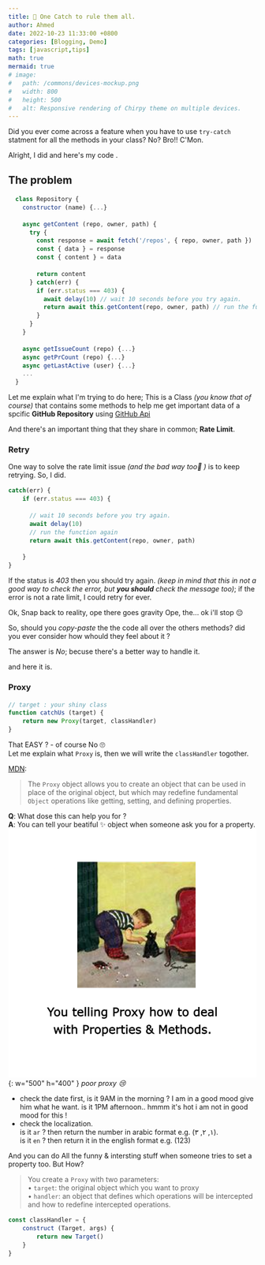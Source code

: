 ```yaml
---
title: 🤏 One Catch to rule them all.
author: Ahmed
date: 2022-10-23 11:33:00 +0800
categories: [Blogging, Demo]
tags: [javascript,tips]
math: true
mermaid: true
# image:
#   path: /commons/devices-mockup.png
#   width: 800
#   height: 500
#   alt: Responsive rendering of Chirpy theme on multiple devices.
---
```


Did you ever come across a feature when you have to use `try-catch` statment for all the methods in your class? No? Bro!! C'Mon.  

Alright, I did and here's my code .

## The problem

```javascript
  class Repository {
    constructor (name) {...}

    async getContent (repo, owner, path) {
      try {
        const response = await fetch('/repos', { repo, owner, path })
        const { data } = response
        const { content } = data

        return content
      } catch(err) {
        if (err.status === 403) {
          await delay(10) // wait 10 seconds before you try again.
          return await this.getContent(repo, owner, path) // run the function again
        }
      }
    }

    async getIssueCount (repo) {...}
    async getPrCount (repo) {...}
    async getLastActive (user) {...}
    ...
  }
```
Let me explain what I'm trying to do here;
This is a Class _(you know that of course)_ that contains some methods to help me get important data of a spcific  **GitHub Repository** using [GitHub Api](https://docs.github.com/en/rest)

And there's an important thing that they share in common; **Rate Limit**.

### Retry

One way to solve the rate limit issue _(and the bad way too🤫 )_ is to keep retrying.
So, I did.

```js
catch(err) {
	if (err.status === 403) {
	
	  // wait 10 seconds before you try again.
	  await delay(10)
	  // run the function again
	  return await this.getContent(repo, owner, path)
	  
    }
}
```
If the status is _403_ then you should try again. _(keep in mind that this in not a good way to check the error, but **you should** check the message too)_; if the error is not a rate limit, I could retry for ever. 

Ok, Snap back to reality, ope there goes gravity  Ope, the...  ok i'll stop 😔 

So, should you _copy-paste_ the the code all over the others methods? did you ever consider how whould they feel about it ? 

The answer is *No*; becuse there's a better way to handle it.

and here it is.

### Proxy

```javascript
// target : your shiny class
function catchUs (target) {
	return new Proxy(target, classHandler)
}
```
That EASY ? - of course No 🙄  
Let me explain what `Proxy` is, then we will write the  `classHandler` togother.

[MDN](https://developer.mozilla.org/en-US/docs/Web/JavaScript/Reference/Global_Objects/Proxy): 
> The `Proxy` object allows you to create an object that can be used in place of the original object, but which may redefine fundamental `Object` operations like getting, setting, and defining properties.

**Q**: What dose this can help you for ?   
**A**: You can tell your beatiful ✨ object when someone ask you for a property.   
![x](/images/posts/one-catch-to-rule-them-all/proxy.png){: w="500" h="400" }
_poor proxy 😢_
- check the date first, is it 9AM in the morning ? I am in a good mood give him what he want. is it  1PM afternoon.. hmmm it's hot i am not in good mood for this !
- check the localization.<br />is it `ar` ? then return the number in arabic format e.g. (١, ٢, ٣).<br> is it `en` ? then return it in the english format e.g. (123)

And you can do All the funny & intersting stuff when someone tries to set a property too. 
But How? 
> You create a  `Proxy`  with two parameters:  
	•  `target`: the original object which you want to proxy  
	•  `handler`: an object that defines which operations will be intercepted and how to redefine intercepted operations.

```javascript
const classHandler = {
	construct (Target, args) {
		return new Target()
	}
}
```

